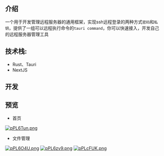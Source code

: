 
## 介绍

一个用于开发管理远程服务器的通用框架，实现ssh远程登录的两种方式`密码`和`私钥`，提供了一组可以远程执行命令的`tauri command`，你可以快速接入，开发自己的远程服务器管理工具

## 技术栈:

- Rust、Tauri
- NextJS

## 开发



## 预览

- 首页

[![pPL6Tun.png](https://z1.ax1x.com/2023/10/02/pPL6Tun.png)](https://imgse.com/i/pPL6Tun)

- 文件管理

[![pPL6O4U.png](https://z1.ax1x.com/2023/10/02/pPL6O4U.png)](https://imgse.com/i/pPL6O4U)
[![pPL6zv9.png](https://z1.ax1x.com/2023/10/02/pPL6zv9.png)](https://imgse.com/i/pPL6zv9)
[![pPLcFUK.png](https://z1.ax1x.com/2023/10/02/pPLcFUK.png)](https://imgse.com/i/pPLcFUK)